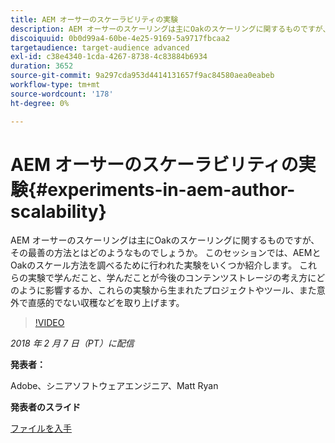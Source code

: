 ```yaml
---
title: AEM オーサーのスケーラビリティの実験
description: AEM オーサーのスケーリングは主にOakのスケーリングに関するものですが、その最善の方法とはどのようなものでしょうか。 このセッションでは、AEMとOakのスケール方法を調べるために行われた実験をいくつか紹介します。 これらの実験で学んだこと、学んだことが今後のコンテンツストレージの考え方にどのように影響するか、これらの実験から生まれたプロジェクトやツール、また意外で直感的でない収穫などを取り上げます。
discoiquuid: 0b0d99a4-60be-4e25-9169-5a9717fbcaa2
targetaudience: target-audience advanced
exl-id: c38e4340-1cda-4267-8738-4c83884b6934
duration: 3652
source-git-commit: 9a297cda953d4414131657f9ac84580aea0eabeb
workflow-type: tm+mt
source-wordcount: '178'
ht-degree: 0%

---
```


# AEM オーサーのスケーラビリティの実験{#experiments-in-aem-author-scalability}

AEM オーサーのスケーリングは主にOakのスケーリングに関するものですが、その最善の方法とはどのようなものでしょうか。 このセッションでは、AEMとOakのスケール方法を調べるために行われた実験をいくつか紹介します。 これらの実験で学んだこと、学んだことが今後のコンテンツストレージの考え方にどのように影響するか、これらの実験から生まれたプロジェクトやツール、また意外で直感的でない収穫などを取り上げます。

>[!VIDEO](https://video.tv.adobe.com/v/21522/?quality=9)

*2018 年 2 月 7 日（PT）に配信*

**発表者：**

Adobe、シニアソフトウェアエンジニア、Matt Ryan

**発表者のスライド**

[ファイルを入手](assets/experiments+in+aem+author+scalability+2+7+18.pdf)
<!--
[Get back to the Overview](https://helpx.adobe.com/experience-manager/kt/eseminars/gems/aem-index.html)
-->
